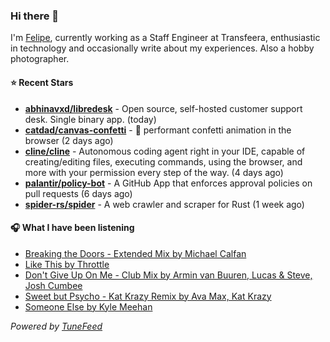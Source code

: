 ### Hi there 👋

I'm [Felipe](https://felipevm.com), currently working as a Staff Engineer at Transfeera, enthusiastic in technology and occasionally write about my experiences. Also a hobby photographer.

#### ⭐ Recent Stars
- **[abhinavxd/libredesk](https://github.com/abhinavxd/libredesk)** - Open source, self-hosted customer support desk. Single binary app. (today)
- **[catdad/canvas-confetti](https://github.com/catdad/canvas-confetti)** - 🎉 performant confetti animation in the browser (2 days ago)
- **[cline/cline](https://github.com/cline/cline)** - Autonomous coding agent right in your IDE, capable of creating/editing files, executing commands, using the browser, and more with your permission every step of the way. (4 days ago)
- **[palantir/policy-bot](https://github.com/palantir/policy-bot)** - A GitHub App that enforces approval policies on pull requests (6 days ago)
- **[spider-rs/spider](https://github.com/spider-rs/spider)** - A web crawler and scraper for Rust (1 week ago)

#### 🎧 What I have been listening
- [Breaking the Doors - Extended Mix by Michael Calfan](https://open.spotify.com/track/5SAo7kdOA5z2vxfDpSTEuo)
- [Like This by Throttle](https://open.spotify.com/track/0D9z6DQ7UBnp7sPv3y3cgV)
- [Don&#39;t Give Up On Me - Club Mix by Armin van Buuren, Lucas &amp; Steve, Josh Cumbee](https://open.spotify.com/track/3timLnS1O72NzeRj22KrFd)
- [Sweet but Psycho - Kat Krazy Remix by Ava Max, Kat Krazy](https://open.spotify.com/track/49xmhJzBfsIHKGIETsfnEY)
- [Someone Else by Kyle Meehan](https://open.spotify.com/track/0645dqkdt75VSyFknmnIPs)

_Powered by [TuneFeed](https://tunefeed.app?ref=github.com)_

